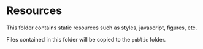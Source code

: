# Resources

This folder contains static resources such as styles, javascript, figures, etc.

Files contained in this folder will be copied to the `public` folder.
